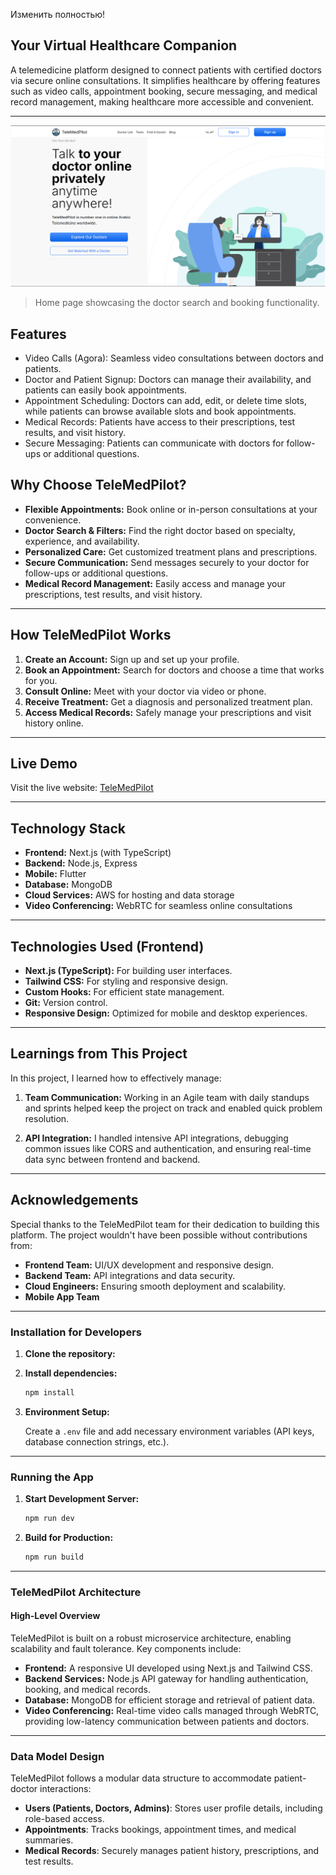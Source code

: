 
Изменить полностью!
## **Your Virtual Healthcare Companion**

A telemedicine platform designed to connect patients with certified doctors via secure online consultations. It simplifies healthcare by offering features such as video calls, appointment booking, secure messaging, and medical record management, making healthcare more accessible and convenient.

---


![Screenshot of TeleMedPilot](homepage.png)
> Home page showcasing the doctor search and booking functionality.

## Features

- Video Calls (Agora): Seamless video consultations between doctors and patients.
- Doctor and Patient Signup: Doctors can manage their availability, and patients can easily book appointments.
- Appointment Scheduling: Doctors can add, edit, or delete time slots, while patients can browse available slots and book appointments.
- Medical Records: Patients have access to their prescriptions, test results, and visit history.
- Secure Messaging: Patients can communicate with doctors for follow-ups or additional questions.

## **Why Choose TeleMedPilot?**

- **Flexible Appointments:** Book online or in-person consultations at your convenience.
- **Doctor Search & Filters:** Find the right doctor based on specialty, experience, and availability.
- **Personalized Care:** Get customized treatment plans and prescriptions.
- **Secure Communication:** Send messages securely to your doctor for follow-ups or additional questions.
- **Medical Record Management:** Easily access and manage your prescriptions, test results, and visit history.

---

## **How TeleMedPilot Works**

1. **Create an Account:** Sign up and set up your profile.
2. **Book an Appointment:** Search for doctors and choose a time that works for you.
3. **Consult Online:** Meet with your doctor via video or phone.
4. **Receive Treatment:** Get a diagnosis and personalized treatment plan.
5. **Access Medical Records:** Safely manage your prescriptions and visit history online.

---

## **Live Demo**

Visit the live website: [TeleMedPilot](https://telemedicine-mansy.vercel.app)

---

## **Technology Stack**

- **Frontend:** Next.js (with TypeScript)
- **Backend:** Node.js, Express
- **Mobile:** Flutter
- **Database:** MongoDB
- **Cloud Services:** AWS for hosting and data storage
- **Video Conferencing:** WebRTC for seamless online consultations

---
## **Technologies Used (Frontend)**

- **Next.js (TypeScript):** For building user interfaces.
- **Tailwind CSS:** For styling and responsive design.
- **Custom Hooks:** For efficient state management.
- **Git:** Version control.
- **Responsive Design:** Optimized for mobile and desktop experiences.

---

## **Learnings from This Project**

In this project, I learned how to effectively manage:

1. **Team Communication:**
   Working in an Agile team with daily standups and sprints helped keep the project on track and enabled quick problem resolution.

2. **API Integration:**
   I handled intensive API integrations, debugging common issues like CORS and authentication, and ensuring real-time data sync between frontend and backend.

---

## **Acknowledgements**

Special thanks to the TeleMedPilot team for their dedication to building this platform. The project wouldn't have been possible without contributions from:

- **Frontend Team:** UI/UX development and responsive design.
- **Backend Team:** API integrations and data security.
- **Cloud Engineers:** Ensuring smooth deployment and scalability.
- **Mobile App Team**

---
### **Installation for Developers**

1. **Clone the repository:**


2. **Install dependencies:**

   ```bash
   npm install
   ```

3. **Environment Setup:**

   Create a `.env` file and add necessary environment variables (API keys, database connection strings, etc.).

---

### **Running the App**

1. **Start Development Server:**

   ```bash
   npm run dev
   ```

2. **Build for Production:**

   ```bash
   npm run build
   ```

---

### **TeleMedPilot Architecture**

#### **High-Level Overview**

TeleMedPilot is built on a robust microservice architecture, enabling scalability and fault tolerance. Key components include:

- **Frontend:** A responsive UI developed using Next.js and Tailwind CSS.
- **Backend Services:** Node.js API gateway for handling authentication, booking, and medical records.
- **Database:** MongoDB for efficient storage and retrieval of patient data.
- **Video Conferencing:** Real-time video calls managed through WebRTC, providing low-latency communication between patients and doctors.

---

### **Data Model Design**

TeleMedPilot follows a modular data structure to accommodate patient-doctor interactions:

- **Users (Patients, Doctors, Admins)**: Stores user profile details, including role-based access.
- **Appointments**: Tracks bookings, appointment times, and medical summaries.
- **Medical Records**: Securely manages patient history, prescriptions, and test results.



